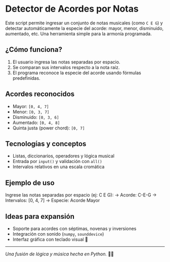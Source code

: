 # Detector de Acordes por Notas

Este script permite ingresar un conjunto de notas musicales (como `C E G`) y detectar automáticamente la especie del acorde: mayor, menor, disminuido, aumentado, etc. Una herramienta simple para la armonía programada.

## ¿Cómo funciona?

1. El usuario ingresa las notas separadas por espacio.
2. Se comparan sus intervalos respecto a la nota raíz.
3. El programa reconoce la especie del acorde usando fórmulas predefinidas.

## Acordes reconocidos

- Mayor: `[0, 4, 7]`
- Menor: `[0, 3, 7]`
- Disminuido: `[0, 3, 6]`
- Aumentado: `[0, 4, 8]`
- Quinta justa (power chord): `[0, 7]`

## Tecnologías y conceptos

- Listas, diccionarios, operadores y lógica musical
- Entrada por `input()` y validación con `all()`
- Intervalos relativos en una escala cromática

## Ejemplo de uso

Ingrese las notas separadas por espacio (ej: C E G):
→ Acorde: C-E-G
→ Intervalos: [0, 4, 7]
→ Especie: Acorde Mayor

## Ideas para expansión

- Soporte para acordes con séptimas, novenas y inversiones
- Integración con sonido (`numpy`, `sounddevice`)
- Interfaz gráfica con teclado visual 🎹

---

*Una fusión de lógica y música hecha en Python.* 🧬🎶